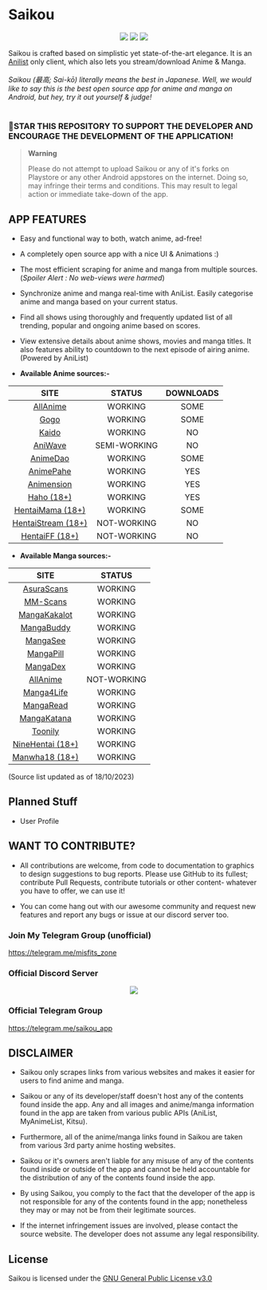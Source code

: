 # **Saikou**
<p align="center">
   <a href="https://discord.gg/2T7TunuwFZ"><img src="https://img.shields.io/badge/Discord-7289DA?style=for-the-badge&logo=discord&logoColor=white"></a>
   <a href="https://telegram.me/saikou_app" ><img src="https://img.shields.io/badge/Telegram-2CA5E0?style=for-the-badge&logo=telegram&logoColor=white"></a> 
   <a href="https://github.com/tas33n/Saikou/releases"><img src="https://img.shields.io/github/downloads/tas33n/Saikou/total?color=%233DDC84&logo=android&logoColor=%23fff&style=for-the-badge"></a>
</p>

Saikou is crafted based on simplistic yet state-of-the-art elegance. It is an [Anilist](https://anilist.co/) only client, which also lets you stream/download Anime & Manga.
<br><br>
<i>Saikou (最高; Sai-kō) literally means the best in Japanese. Well, we would like to say this is the best open source app for anime and manga on Android, but hey, try it out yourself & judge!
</i>
<br>
<br>
### 🌟STAR THIS REPOSITORY TO SUPPORT THE DEVELOPER AND ENCOURAGE THE DEVELOPMENT OF THE APPLICATION!

> **Warning**
>
> Please do not attempt to upload Saikou or any of it's forks on Playstore or any other Android appstores on the internet. Doing so, may infringe their terms and conditions. This may result to legal action or immediate take-down of the app.

<!--<img src="https://github.com/saikou-app/saikou-app.github.io/blob/main/assets/Screenshot_20220330-175525.png?raw=true" style="width: 23%;margin:16px;" />&nbsp;&nbsp;<img src="https://github.com/saikou-app/saikou-app.github.io/blob/main/assets/Screenshot_20220330-175542.png?raw=true" style="width: 23%;margin:16px;" />&nbsp;&nbsp;<img src="https://github.com/saikou-app/saikou-app.github.io/blob/main/assets/Screenshot_20220330-175551.png?raw=true" style="width: 23%;margin:16px;" />&nbsp;&nbsp;<img src="https://github.com/saikou-app/saikou-app.github.io/blob/main/assets/Screenshot_20220330-175600.png?raw=true" style="width: 23%;margin:16px;" />&nbsp;&nbsp;<img src="https://github.com/saikou-app/saikou-app.github.io/blob/main/assets/Screenshot_20220330-183102.png?raw=true" style="width: 23%;margin:16px;" />&nbsp;&nbsp;<img src="https://github.com/saikou-app/saikou-app.github.io/blob/main/assets/Screenshot_20220330-183112.png?raw=true" style="width: 23%;margin:16px;" />&nbsp;&nbsp;<img src="https://github.com/saikou-app/saikou-app.github.io/blob/main/assets/Screenshot_20220330-183120.png?raw=true" style="width: 23%;margin:16px;" />&nbsp;&nbsp;<img src="https://github.com/saikou-app/saikou-app.github.io/blob/main/assets/Screenshot_20220330-182352.png?raw=true" style="width: 23%;margin:16px;" />&nbsp;&nbsp;<img src="https://github.com/saikou-app/saikou-app.github.io/blob/main/assets/Screenshot_20220330-182421.png?raw=true" style="width: 23%;margin:16px;" />-->


## APP FEATURES

- Easy and functional way to both, watch anime, ad-free!

- A completely open source app with a nice UI & Animations :)

- The most efficient scraping for anime and manga from multiple sources. (_Spoiler Alert : No web-views were harmed_)

- Synchronize anime and manga real-time with AniList. Easily categorise anime and manga based on your current status.

- Find all shows using thoroughly and frequently updated list of all trending, popular and ongoing anime based on scores.

- View extensive details about anime shows, movies and manga titles. It also features ability to countdown to the next episode of airing anime. (Powered by AniList)


* **Available Anime sources:-**

|                            SITE                            |    STATUS    | DOWNLOADS |
|:----------------------------------------------------------:|:------------:|:---------:|
|             [AllAnime](https://allanime.site)              |   WORKING    |   SOME    |
|                [Gogo](https://gogoanime.cm)                |   WORKING    |   SOME    |
|                  [Kaido](https://kaido.to)                 |   WORKING    |    NO     |
|             [AniWave](https://aniwave.to)                  | SEMI-WORKING |    NO     |
|                 [AnimeDao](https://animedao.bz)            |   WORKING    |    SOME   |
|             [AnimePahe](https://animepahe.ru)              |   WORKING    |    YES    |
|           [Animension](animension.to)                      |   WORKING    |    YES    |
|               [Haho (18+)](https://haho.moe)               |   WORKING    |    YES    |
|         [HentaiMama (18+)](https://hentaimama.io)          |   WORKING    |   SOME    |
|       [HentaiStream (18+)](https://hentaistream.com)       |  NOT-WORKING |    NO     |
|           [HentaiFF (18+)](https://hentaiff.com)           |  NOT-WORKING |    NO     |


* **Available Manga sources:-**

|                    SITE                    |   STATUS    |
|:------------------------------------------:|:-----------:|
|     [AsuraScans](https://asuratoon.com)    |   WORKING   |
|        [MM-Scans](mm-scans.org)            |   WORKING   |
|  [MangaKakalot](https://mangakakalot.com)  |   WORKING   |
|    [MangaBuddy](https://mangabuddy.com)    |   WORKING   |
|    [MangaSee](https://mangasee123.com)     |   WORKING   |
|     [MangaPill](https://mangapill.com)     |   WORKING   |
|      [MangaDex](https://mangadex.org)      |   WORKING   |
|     [AllAnime](https://allanime.site)      | NOT-WORKING |
| [Manga4Life](https://manga4life.com/)      |   WORKING   |
| [MangaRead](https://www.mangaread.org)     |   WORKING   |
|   [MangaKatana](https://mangakatana.com)   |   WORKING   |
|      [Toonily](https://toonily.com/)       |   WORKING   |
| [NineHentai (18+)](https://ninehentai.net) |   WORKING   |
|   [Manwha18 (18+)](https://manhwa18.cc)    |   WORKING   |

(Source list updated as of 18/10/2023)

## Planned Stuff

- User Profile

## WANT TO CONTRIBUTE?

- All contributions are welcome, from code to documentation to graphics to design suggestions to bug reports. Please use GitHub to its fullest; contribute Pull Requests, contribute tutorials or other content- whatever you have to offer, we can use it!

- You can come hang out with our awesome community and request new features and report any bugs or issue at our discord server too.

### Join My Telegram Group (unofficial)

https://telegram.me/misfits_zone

### Official Discord Server

<p align="center">
 <a href="https://discord.gg/2T7TunuwFZ">
  <img src="https://invidget.switchblade.xyz/2T7TunuwFZ">
 </a>
</p>

### Official Telegram Group

https://telegram.me/saikou_app

<!-- ### VISIT FOR MORE INFORMATION:-

https://saikou.me/ -->

## DISCLAIMER

* Saikou only scrapes links from various websites and makes it easier for users to find anime and manga.

* Saikou or any of its developer/staff doesn't host any of the contents found inside the app. Any and all images and anime/manga information found in the app are taken from various public APIs (AniList, MyAnimeList, Kitsu).

* Furthermore, all of the anime/manga links found in Saikou are taken from various 3rd party anime hosting websites.

* Saikou or it's owners aren't liable for any misuse of any of the contents found inside or outside of the app and cannot be held accountable for the distribution of any of the contents found inside the app.

* By using Saikou, you comply to the fact that the developer of the app is not responsible for any of the contents found in the app; nonetheless they may or may not be from their legitimate sources.

* If the internet infringement issues are involved, please contact the source website. The developer does not assume any legal responsibility.

## License

Saikou is licensed under the [GNU General Public License v3.0](LICENSE.md)
